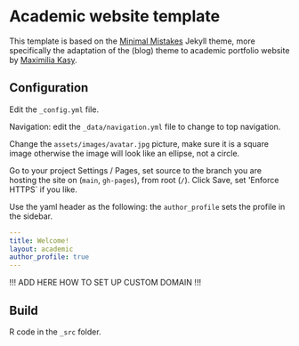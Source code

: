 # Academic website template

This template is based on the [Minimal Mistakes](https://mmistakes.github.io/minimal-mistakes/) Jekyll theme, more specifically the adaptation of the (blog) theme to academic portfolio website by [Maximilia Kasy](https://github.com/maxkasy/home).

## Configuration

Edit the `_config.yml` file.

Navigation: edit the `_data/navigation.yml` file to change to top navigation.

Change the `assets/images/avatar.jpg` picture, make sure it is a square image otherwise the image will look like an ellipse, not a circle.

Go to your project Settings / Pages, set source to the branch you are hosting the site on (`main`, `gh-pages`), from root (`/`). Click Save, set 'Enforce HTTPS` if you like.

Use the yaml header as the following: the `author_profile` sets the profile in the sidebar.

```yaml
---
title: Welcome!
layout: academic
author_profile: true
---
```


!!! ADD HERE HOW TO SET UP CUSTOM DOMAIN !!!

## Build

R code in the `_src` folder.

